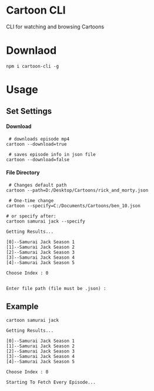 # Cartoon CLI

CLI for watching and browsing Cartoons

# Downlaod

```
npm i cartoon-cli -g
```

# Usage

## Set Settings

#### Download

```
 # downloads episode mp4
cartoon --download=true

 # saves episode info in json file
cartoon --download=false

```

#### File Directory

```
 # Changes default path
cartoon --path=D:/Desktop/Cartoons/rick_and_morty.json

 # One-time change
cartoon --specify=C:/Documents/Cartoons/ben_10.json

# or specify after:
cartoon samurai jack --specify

Getting Results...

[0]--Samurai Jack Season 1
[1]--Samurai Jack Season 2
[2]--Samurai Jack Season 3
[3]--Samurai Jack Season 4
[4]--Samurai Jack Season 5

Choose Index : 0


Enter file path (file must be .json) :

```

## Example

```
cartoon samurai jack

Getting Results...

[0]--Samurai Jack Season 1
[1]--Samurai Jack Season 2
[2]--Samurai Jack Season 3
[3]--Samurai Jack Season 4
[4]--Samurai Jack Season 5

Choose Index : 0

Starting To Fetch Every Episode...

```
